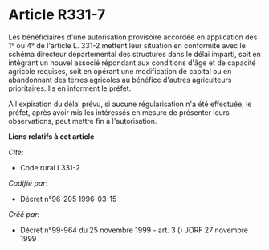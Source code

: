 # Article R331-7

Les bénéficiaires d'une autorisation provisoire accordée en application des 1° ou 4° de l'article L. 331-2 mettent leur
situation en conformité avec le schéma directeur départemental des structures dans le délai imparti, soit en intégrant un
nouvel associé répondant aux conditions d'âge et de capacité agricole requises, soit en opérant une modification de capital
ou en abandonnant des terres agricoles au bénéfice d'autres agriculteurs prioritaires. Ils en informent le préfet.

A l'expiration du délai prévu, si aucune régularisation n'a été effectuée, le préfet, après avoir mis les intéressés en
mesure de présenter leurs observations, peut mettre fin à l'autorisation.

**Liens relatifs à cet article**

_Cite_:

  - Code rural L331-2

_Codifié par_:

  - Décret n°96-205 1996-03-15

_Créé par_:

  - Décret n°99-964 du 25 novembre 1999 - art. 3 () JORF 27 novembre 1999
